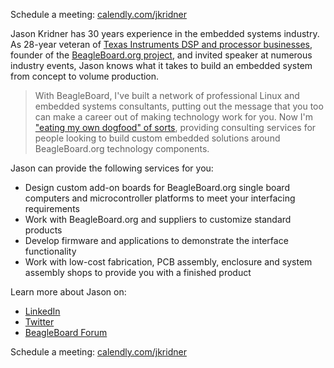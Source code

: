 Schedule a meeting: [calendly.com/jkridner](https://calendly.com/jkridner)

Jason Kridner has 30 years experience in the embedded systems industry. As 28-year veteran of [Texas Instruments DSP and processor businesses](https://www.ti.com/microcontrollers-mcus-processors/processors/arm-based-processors/overview.html), founder of the [BeagleBoard.org project](https://beagleboard.org/about), and invited speaker at numerous industry events, Jason knows what it takes to build an embedded system from concept to volume production.

> With BeagleBoard, I've built a network of professional Linux and embedded systems consultants, putting out the message that you too can make a career out of making technology work for you. Now I'm ["eating my own dogfood" of sorts](https://en.wikipedia.org/wiki/Eating_your_own_dog_food), providing consulting services for people looking to build custom embedded solutions around BeagleBoard.org technology components.
  
Jason can provide the following services for you:
* Design custom add-on boards for BeagleBoard.org single board computers and microcontroller platforms to meet your interfacing requirements
* Work with BeagleBoard.org and suppliers to customize standard products
* Develop firmware and applications to demonstrate the interface functionality
* Work with low-cost fabrication, PCB assembly, enclosure and system assembly shops to provide you with a finished product

Learn more about Jason on:
* [LinkedIn](https://linkedin.com/in//jkridner)
* [Twitter](https://twitter.com/jadon)
* [BeagleBoard Forum](https://forum.beagleboard.org/u/jkridner)

Schedule a meeting: [calendly.com/jkridner](https://calendly.com/jkridner)

